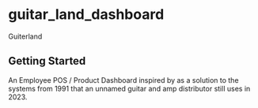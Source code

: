 # guitar_land_dashboard

Guiterland

## Getting Started

An Employee POS / Product Dashboard inspired by as a solution to the systems from 1991 that an unnamed guitar and amp distributor still uses in 2023.
